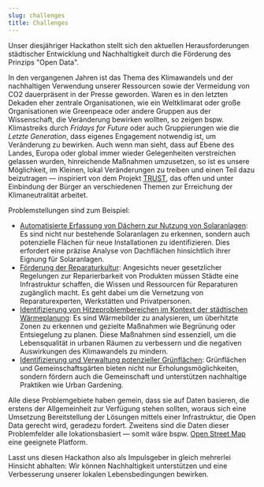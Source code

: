 ```yaml
---
slug: challenges
title: Challenges
---
```


Unser diesjähriger Hackathon stellt sich den aktuellen Herausforderungen städtischer Entwicklung und Nachhaltigkeit
durch die Förderung des Prinzips "Open Data".

In den vergangenen Jahren ist das Thema des Klimawandels und der nachhaltigen Verwendung unserer Ressourcen sowie der
Vermeidung von CO2 dauerpräsent in der Presse geworden. Waren es in den letzten Dekaden eher zentrale Organisationen,
wie ein Weltklimarat oder große Organisationen wie Greenpeace oder andere Gruppen aus der Wissenschaft, die Veränderung
bewirken wollten, so zeigen bspw. Klimastreiks durch _Fridays for Future_ oder auch Gruppierungen wie die _Letzte
Generation_, dass eigenes Engagement notwendig ist, um Veränderung zu bewirken. Auch wenn man sieht, dass auf Ebene des
Landes, Europa oder global immer wieder Gelegenheiten verstreichen gelassen wurden, hinreichende Maßnahmen umzusetzen,
so ist es unsere Möglichkeit, im Kleinen, lokal Veränderungen zu treiben und einen Teil dazu beizutragen — inspiriert
von dem Projekt
[TRUST](https://www.goerlitz.de/buergerbeteiligung/vorhaben/56-TRUST-Auf-dem-Weg-zur-Goerlitzer-Klimaneutralitaet), das
offen und unter Einbindung der Bürger an verschiedenen Themen zur Erreichung der Klimaneutralität arbeitet.

Problemstellungen sind zum Beispiel:

-   [Automatisierte Erfassung von Dächern zur Nutzung von Solaranlagen](/challenge-erfassung-dachflaechen): Es sind
    nicht nur bestehende Solaranlagen zu erkennen, sondern auch potenzielle Flächen für neue Installationen zu
    identifizieren. Dies erfordert eine präzise Analyse von Dachflächen hinsichtlich ihrer Eignung für Solaranlagen.
-   [Förderung der Reparaturkultur](/challenge-reparatur-kultur): Angesichts neuer gesetzlicher Regelungen zur
    Reparierbarkeit von Produkten müssen Städte eine Infrastruktur schaffen, die Wissen und Ressourcen für Reparaturen
    zugänglich macht. Es geht dabei um die Vernetzung von Reparaturexperten, Werkstätten und Privatpersonen.
-   [Identifizierung von Hitzeproblembereichen im Kontext der städtischen Wärmeplanung](/challenge-hitzeprobleme): Es
    sind Wärmebilder zu analysieren, um überhitzte Zonen zu erkennen und gezielte Maßnahmen wie Begrünung oder
    Entsiegelung zu planen. Diese Maßnahmen sind essenziell, um die Lebensqualität in urbanen Räumen zu verbessern und
    die negativen Auswirkungen des Klimawandels zu mindern.
-   [Identifizierung und Verwaltung potenzieller Grünflächen](/challenge-gruenflaechen): Grünflächen und
    Gemeinschaftsgärten bieten nicht nur Erholungsmöglichkeiten, sondern fördern auch die Gemeinschaft und unterstützen
    nachhaltige Praktiken wie Urban Gardening.

Alle diese Problemgebiete haben gemein, dass sie auf Daten basieren, die erstens der Allgemeinheit zur Verfügung stehen
sollten, woraus sich eine Umsetzung Bereitstellung der Lösungen mittels einer Infrastruktur, die Open Data gerecht wird,
geradezu fordert. Zweitens sind die Daten dieser Problemfelder alle lokationsbasiert — somit wäre bspw.
[Open Street Map](https://www.openstreetmap.org/) eine geeignete Platform.

Lasst uns diesen Hackathon also als Impulsgeber in gleich mehrerlei Hinsicht abhalten: Wir können Nachhaltigkeit
unterstützen und eine Verbesserung unserer lokalen Lebensbedingungen bewirken.
